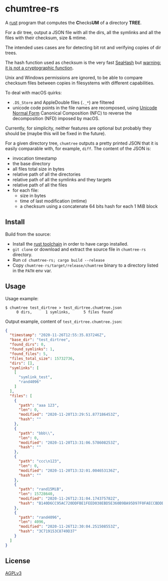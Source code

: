 chumtree-rs
===========

A [rust](https://www.rust-lang.org/) program that computes the **C**hecks**UM** 
of a directory **TREE**.

For a dir tree, output a JSON file with all the dirs, all the symlinks and 
all the files with their checksum, size & mtime.

The intended uses cases are for detecting bit rot and verifying copies of dir trees.

The hash function used as checksum is the very fast [SeaHash]() but
[warning: it is not a cryptographic function](https://docs.rs/seahash/4.0.1/seahash/#a-word-of-warning).

Unix and Windows permissions are ignored, to be able to compare checksum files 
between copies in filesystems with different capabilities.

To deal with macOS quirks:
-  `.DS_Store` and AppleDouble files (`._*`) are
filtered 
- unicode code points in the file names are recomposed, using
[Unicode Normal Form](https://en.wikipedia.org/wiki/Unicode_equivalence#Normal_forms)
Canonical Composition (NFC) to reverse the decomposition (NFD) imposed by macOS.

Currently, for simplicity, neither features are optional but probably they
should be (maybe this will be fixed in the future).

For a given directory tree, `chumtree` outputs a pretty printed JSON that it is
easily comparable with, for example, `diff`. The content of the JSON is:
- invocation timestamp
- the base directory
- all files total size in bytes
- relative path of all the directories
- relative path of all the symlinks and they targets
- relative path of all the files
- for each file:
  - size in bytes
  - time of last modification (mtime)
  - a checksum using a concatenate 64 bits hash for each 1 MiB block

Install
-------
Build from the source:
- Install the [rust toolchain](https://www.rust-lang.org/tools/install) in order
  to have cargo installed.
- `git clone` or download and extract the source file in `chumtree-rs`
   directory.
- Run `cd chumtree-rs; cargo build --release`
- Copy `chumtree-rs/target/release/chumtree` binary to a directory listed in the
  `PATH` env var. 


Usage
-----
Usage example:
```
$ chumtree test_dirtree > test_dirtree.chumtree.json
     0 dirs,      1 symlinks,      5 files found                                          
```
Output example, content of `test_dirtree.chumtree.json`:
```json
{
  "timestamp": "2020-11-26T12:55:35.837246Z",
  "base_dir": "test_dirtree",
  "found_dirs": 0,
  "found_symlinks": 1,
  "found_files": 5,
  "files_total_size": 15732736,
  "dirs": [],
  "symlinks": [
    [
      "symlink_test",
      "rand4096"
    ]
  ],
  "files": [
    {
      "path": "aaa 123",
      "len": 0,
      "modified": "2020-11-20T13:29:51.877186453Z",
      "hash": ""
    },
    {
      "path": "bbb\\",
      "len": 0,
      "modified": "2020-11-20T13:31:06.578608253Z",
      "hash": ""
    },
    {
      "path": "ccc\n123",
      "len": 0,
      "modified": "2020-11-20T13:32:01.004653136Z",
      "hash": ""
    },
    {
      "path": "rand15MiB",
      "len": 15728640,
      "modified": "2020-11-26T12:31:04.174375782Z",
      "hash": "B140D6CC95AC720DDFBE1FEED038EBD5E360B9BA95D97F0FAECCBDDDFB9EFD3AD5F3C2E55A7CB57BD69351A9C80C0D8F0DFCDA27D418E6CF110F7698F23AF37D7FD5F89163C2A7520A0D515A2673DE3DCEE5A34611FC92C09CAB692DAE45B0588CD5E28CA3356BB7C29111A3C3DC6A9D875AC0A2"
    },
    {
      "path": "rand4096",
      "len": 4096,
      "modified": "2020-11-26T12:30:04.251508553Z",
      "hash": "3C719153C8749D37"
    }
  ]
}
```

License
-------
[AGPLv3](http://www.gnu.org/licenses/agpl-3.0.html)
